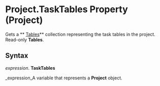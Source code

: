 
# Project.TaskTables Property (Project)

Gets a  ** [Tables](f50f5d2d-a733-c5b0-16d8-e4ee98943321.md)** collection representing the task tables in the project. Read-only **Tables**.


## Syntax

 _expression_. **TaskTables**

 _expression_A variable that represents a  **Project** object.

